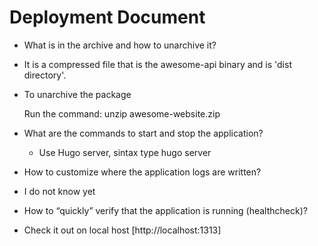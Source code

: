 # Deployment Document

- What is in the archive and how to unarchive it?

- It is a compressed file that is the awesome-api binary and is 'dist directory'.

- To unarchive the package
  
  Run the command: unzip awesome-website.zip
  
- What are the commands to start and stop the application?

  - Use Hugo server, sintax type hugo server

- How to customize where the application logs are written?

- I do not know yet

- How to “quickly” verify that the application is running (healthcheck)?

- Check it out on local host [http://localhost:1313]
